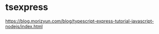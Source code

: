 # tsexpress
https://blog.morizyun.com/blog/typescript-express-tutorial-javascript-nodejs/index.html
